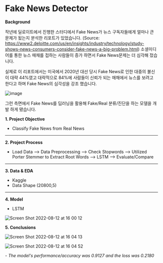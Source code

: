 # Fake News Detector

**Background**

작년에 딜로이트에서 진행한 스터디에서 Fake News가 뉴스 구독자들에게 얼마나 큰 문제가 됬는지 분석한 리포트가 있었습니다. (Source: https://www2.deloitte.com/us/en/insights/industry/technology/study-shows-news-consumers-consider-fake-news-a-big-problem.html)
소셜미디어를 통한 뉴스 매채를 접하는 사람들이 증가 하면서 Fake News문제는 더 심각해 젔습니다. 

실제로 이 리포트에서는 미국에서 2020년 대선 당시 Fake News로 인한 대중의 불신이 대략 44%였고 대략적으로 84%에 사람들이 신뢰가 되는 매채에서 뉴스를 보려고 한다고 하며 Fake News의 심각성을 강조 했습니다. 

![image](https://user-images.githubusercontent.com/60637777/184073743-a6882687-3f44-47df-bdaa-1f25e3cdfc9c.png)

그런 측면에서 Fake News를 딥러닝을 활용해 Fake/Real 분류/진단을 하는 모델을 개발 하게 됐습니다. 


**1. Project Objective**
- Classify Fake News from Real News
___
**2. Project Process**
- Load Data --> Data Preprocessing -—> Check Stopwords --> Utilized Porter Stemmer to Extract Root Words --> LSTM —> Evaluate/Compare
___
**3. Data & EDA**
- Kaggle
- Data Shape (20800,5)
___
**4. Model**
- LSTM

![Screen Shot 2022-08-12 at 16 00 12](https://user-images.githubusercontent.com/60637777/184301525-e91619c7-be5f-4adc-9cc7-49fec42da43a.png)

**5. Conclusions**

![Screen Shot 2022-08-12 at 16 04 13](https://user-images.githubusercontent.com/60637777/184302152-d84297a1-4bee-426c-850e-69a2dc9b66e3.png)

![Screen Shot 2022-08-12 at 16 04 52](https://user-images.githubusercontent.com/60637777/184302273-ae36a78f-0200-4694-bc8e-6a18f3ce8ff2.png)

*- The model's performance/accuracy was 0.9127 and the loss was 0.2180*

